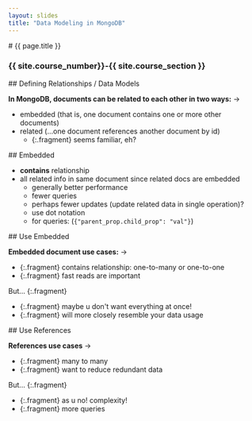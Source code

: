 ```yaml
---
layout: slides
title: "Data Modeling in MongoDB"
---
```


<section markdown="block" class="intro-slide">
# {{ page.title }}

### {{ site.course_number}}-{{ site.course_section }}

<p><small></small></p>
</section>

<section markdown="block">
## Defining Relationships / Data Models

__In MongoDB, documents can be related to each other in two ways:__ &rarr;

* embedded (that is, one document contains one or more other documents)
* related (...one document references another document by id)
    * {:.fragment} seems familiar, eh?

</section>

<section markdown="block">
## Embedded

* __contains__ relationship
* all related info in same document since related docs are embedded
    * generally better performance
    * fewer queries 
    * perhaps fewer updates (update related data in single operation)?
    * use dot notation 
    * for queries: (`{"parent_prop.child_prop": "val"}`)


</section>

<section markdown="block">
## Use Embedded

__Embedded document use cases:__ &rarr;

* {:.fragment} contains relationship: one-to-many or one-to-one
* {:.fragment} fast reads are important

But...
{:.fragment}

* {:.fragment} maybe u don't want everything at once!
* {:.fragment} will more closely resemble your data usage
</section>

<section markdown="block">
## Use References

__References use cases__ &rarr;

* {:.fragment} many to many
* {:.fragment} want to reduce redundant data

But...
{:.fragment}

* {:.fragment} as u no! complexity!
* {:.fragment} more queries
</section>